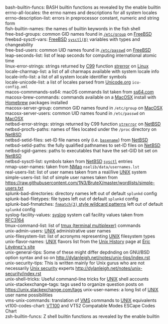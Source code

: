 bash-builtin-funcs: BASH builtin functions as revealed by the enable builtin  
errno-all-locales: the errno names and descriptions for all system locales  
errno-description-list: errors in preprocessor constant, numeric and string form  
fish-builtin-names: the names of builtin keywords in the fish shell  
free-bsd-groups: common GID names found in [`/etc/group`](https://www.freebsd.org/cgi/man.cgi?group(5) "format of the group permissions file") on [FreeBSD](http://www.freebsd.com)    
freebsd-sysctl-vars: [FreeBSD](http://www.freebsd.com) [`sysctl(8)`](https://www.freebsd.org/cgi/man.cgi?sysctl(8) "get or set kernel state") variables with types and changeability  
free-bsd-users: common UID names found in [`/etc/passwd`](https://www.freebsd.org/cgi/man.cgi?passwd(5) "format of the password file") on [FreeBSD](http://www.freebsd.com)    
leap-seconds-list: list of leap seconds for computing international atomic time  
linux-error-strings: strings returned by [C99](http://www.open-std.org/jtc1/sc22/wg14/www/docs/n1256.pdf "WG14/N1256") function [strerror](https://linux.die.net/man/3/strerror "return string describing error number") on [Linux](https://www.linuxfoundation.org/)    
locale-charmap-list: a list of all charmaps available with system locale info  
locale-info-list: a list of all system locale identifier symbols  
locale-unicode-list: a list of locales parsed from [Unicode.org](https://unicode.org "The Unicode Consortium") `icu-config.xml`  
macos-commmands-ss64: macOS commands list taken from [ss64.com](https://ss64.com)  
macosx-brew-commands: commands available on a [MacOSX](https://en.wikipedia.org/wiki/MacOS) install with [Homebrew](https://brew.sh/) packages installed  
macosx-server-group: common GID names found in `/etc/group` on [MacOSX](https://en.wikipedia.org/wiki/MacOS)     
macosx-server-users: common UID names found in `/etc/passwd` on [MacOSX](https://en.wikipedia.org/wiki/MacOS)    
netbsd-error-strings: strings returned by C99 function [`strerror`](http://netbsd.gw.com/cgi-bin/man-cgi?strerror "system error messages") on [NetBSD](http://www.netbsd.com)    
netbsd-procfs-paths: names of files located under the `/proc` directory on [NetBSD](http://www.netbsd.com)      
netbsd-setid-files: set-ID file names only (i.e. [`basename`](http://netbsd.gw.com/cgi-bin/man-cgi?basename "return filename or directory portion of pathname")) from [NetBSD](http://www.netbsd.com)    
netbsd-setid-paths: the fully qualified pathnames to set-ID files on [NetBSD](http://www.netbsd.com)    
netbsd-sgid-games: paths to executables that have the set-GID bit set on [NetBSD](http://www.netbsd.com)    
netbsd-sysctl-list: symbols taken from [NetBSD](http://www.netbsd.com) [`sysctl`](http://netbsd.gw.com/cgi-bin/man-cgi?sysctl "get or set kernel state") entries  
nmap-user-names: taken from [NMap](https://nmap.org/ "Network Mapper") `nselib/data/usernames.lst`  
real-users-list: list of user names taken from a real/live [UNIX](http://www.unix.org) system  
simple-users-list: list of simple user names taken from <https://raw.githubusercontent.com/1N3/BruteX/master/wordlists/simple-users.txt>  
splunk-bad-directories: directory names left out of default `splunkd` config  
splunk-bad-filetypes: file types left out of default `splunkd` config  
splunk-bad-fnmatches: [`fnmatch(3)` style wildcard patterns](https://www.gnu.org/software/libc/manual/html_node/Wildcard-Matching.html "Wildcard Matching") left out of default `splunkd` config  
syslog-facility-values: [syslog](https://en.wikipedia.org/wiki/Syslog) system call facility values taken from [RFC3164](https://tools.ietf.org/html/rfc3164)  
tmux-command-list: list of [tmux (terminal multiplexer)](https://github.com/tmux/tmux/wiki "tmux Wiki") commands  
unix-admin-users: [UNIX](http://www.unix.org) administrative user names  
unix-filesystem-list: list of acronyms representing [UNIX](http://www.unix.org) filesystem types  
unix-flavor-names: [UNIX](http://www.unix.org) flavors list from the [Unix History](https://www.levenez.com/unix/) page at [Éric Lévénez's site](https://www.levenez.com)  
unix-general-tips: Some of these might differ depdnding on GNU/BSD option syntax and so on <http://dylanleigh.net/notes/unix-tips/index.rst>  
unix-security-tips: This is written mainly for Unix gurus who are not necessarily [Unix security](https://wikipedia.org/wiki/Unix_security) experts <http://dylanleigh.net/notes/unix-security/index.rst>  
unix-shell-tricks: Useful command-line tricks for [UNIX](http://www.unix.org) shell accounts  
unix-stackexchange-tags: tags used to organize question posts on <https://unix.stackexchange.com/tags>
unix-user-names: a long list of [UNIX](http://www.unix.org) user name possibilities  
vms-unix-commands: translation of [VMS](https://www.hpe.com/us/en/servers/openvms.html "HP Enterprise OpenVMS") commands to [UNIX](http://www.unix.org) equivalents  
vt100-codes-chart: [VT100](https://www.vt100.net/) and VT52 Compatable Modes ESCape Codes Chart  
zsh-builtin-funcs: Z shell builtin functions as revealed by the enable builtin  
